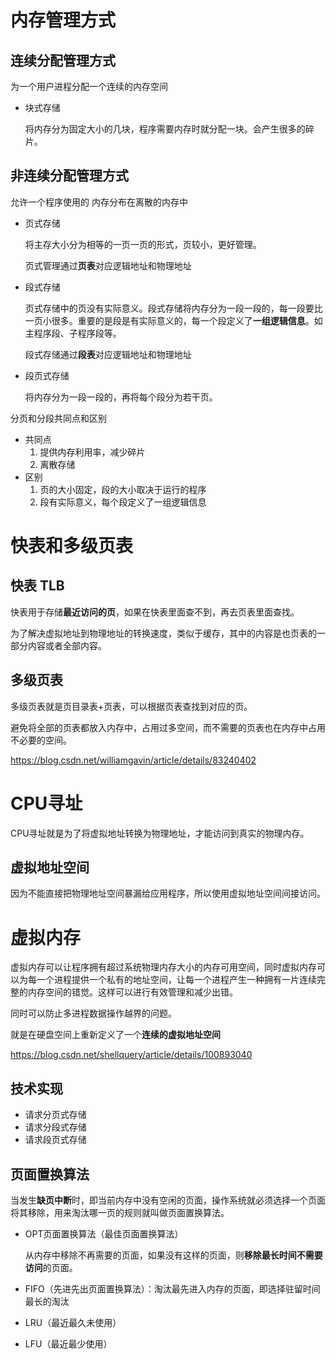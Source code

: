 # 内存管理方式

## 连续分配管理方式

为一个用户进程分配一个连续的内存空间

- 块式存储

  将内存分为固定大小的几块，程序需要内存时就分配一块。会产生很多的碎片。

## 非连续分配管理方式

允许一个程序使用的	内存分布在离散的内存中

- 页式存储

  将主存大小分为相等的一页一页的形式，页较小，更好管理。

  页式管理通过**页表**对应逻辑地址和物理地址

- 段式存储

  页式存储中的页没有实际意义。段式存储将内存分为一段一段的，每一段要比一页小很多。重要的是段是有实际意义的，每一个段定义了**一组逻辑信息**。如主程序段、子程序段等。

  段式存储通过**段表**对应逻辑地址和物理地址

- 段页式存储

  将内存分为一段一段的，再将每个段分为若干页。

分页和分段共同点和区别

- 共同点
  1. 提供内存利用率，减少碎片
  2. 离散存储
- 区别
  1. 页的大小固定，段的大小取决于运行的程序
  2. 段有实际意义，每个段定义了一组逻辑信息

# 快表和多级页表

## 快表 TLB

快表用于存储**最近访问的页**，如果在快表里面查不到，再去页表里面查找。

为了解决虚拟地址到物理地址的转换速度，类似于缓存，其中的内容是也页表的一部分内容或者全部内容。

## 多级页表

多级页表就是页目录表+页表，可以根据页表查找到对应的页。

避免将全部的页表都放入内存中，占用过多空间，而不需要的页表也在内存中占用不必要的空间。

https://blog.csdn.net/williamgavin/article/details/83240402

# CPU寻址

CPU寻址就是为了将虚拟地址转换为物理地址，才能访问到真实的物理内存。

## 虚拟地址空间

因为不能直接把物理地址空间暴漏给应用程序，所以使用虚拟地址空间间接访问。

# 虚拟内存

虚拟内存可以让程序拥有超过系统物理内存大小的内存可用空间，同时虚拟内存可以为每一个进程提供一个私有的地址空间，让每一个进程产生一种拥有一片连续完整的内存空间的错觉。这样可以进行有效管理和减少出错。

同时可以防止多进程数据操作越界的问题。

就是在硬盘空间上重新定义了一个**连续的虚拟地址空间**

https://blog.csdn.net/shellquery/article/details/100893040

## 技术实现

- 请求分页式存储
- 请求分段式存储
- 请求段页式存储

## 页面置换算法

当发生**缺页中断**时，即当前内存中没有空闲的页面，操作系统就必须选择一个页面将其移除，用来淘汰哪一页的规则就叫做页面置换算法。

- OPT页面置换算法（最佳页面置换算法）

  从内存中移除不再需要的页面，如果没有这样的页面，则**移除最长时间不需要访问**的页面。

- FIFO（先进先出页面置换算法）：淘汰最先进入内存的页面，即选择驻留时间最长的淘汰

- LRU（最近最久未使用）

- LFU（最近最少使用）